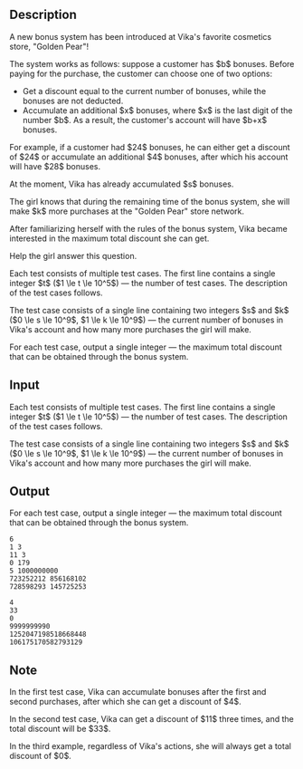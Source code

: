 ## Description

<div><p>A new bonus system has been introduced at Vika's favorite cosmetics store, "Golden Pear"!</p><p>The system works as follows: suppose a customer has $b$ bonuses. Before paying for the purchase, the customer can choose one of two options: </p><ul> <li> Get a discount equal to the current number of bonuses, while the bonuses are not deducted. </li><li> Accumulate an additional $x$ bonuses, where $x$ is the last digit of the number $b$. As a result, the customer's account will have $b+x$ bonuses. </li></ul><p>For example, if a customer had $24$ bonuses, he can either get a discount of $24$ or accumulate an additional $4$ bonuses, after which his account will have $28$ bonuses.</p><p>At the moment, Vika has already accumulated $s$ bonuses.</p><p>The girl knows that during the remaining time of the bonus system, she will make $k$ more purchases at the "Golden Pear" store network.</p><p>After familiarizing herself with the rules of the bonus system, Vika became interested in the maximum total discount she can get.</p><p>Help the girl answer this question.</p></div><div class="input-specification"><p>Each test consists of multiple test cases. The first line contains a single integer $t$ ($1 \le t \le 10^5$)&nbsp;— the number of test cases. The description of the test cases follows.</p><p>The test case consists of a single line containing two integers $s$ and $k$ ($0 \le s \le 10^9$, $1 \le k \le 10^9$)&nbsp;— the current number of bonuses in Vika's account and how many more purchases the girl will make.</p></div><div class="output-specification"><p>For each test case, output a single integer — the maximum total discount that can be obtained through the bonus system.</p></div>

## Input

<p>Each test consists of multiple test cases. The first line contains a single integer $t$ ($1 \le t \le 10^5$)&nbsp;— the number of test cases. The description of the test cases follows.</p><p>The test case consists of a single line containing two integers $s$ and $k$ ($0 \le s \le 10^9$, $1 \le k \le 10^9$)&nbsp;— the current number of bonuses in Vika's account and how many more purchases the girl will make.</p>

## Output

<p>For each test case, output a single integer — the maximum total discount that can be obtained through the bonus system.</p>





```input1|2,4,6
6
1 3
11 3
0 179
5 1000000000
723252212 856168102
728598293 145725253
```




```output1
4
33
0
9999999990
1252047198518668448
106175170582793129
```



## Note

<p>In the first test case, Vika can accumulate bonuses after the first and second purchases, after which she can get a discount of $4$.</p><p>In the second test case, Vika can get a discount of $11$ three times, and the total discount will be $33$.</p><p>In the third example, regardless of Vika's actions, she will always get a total discount of $0$.</p>
